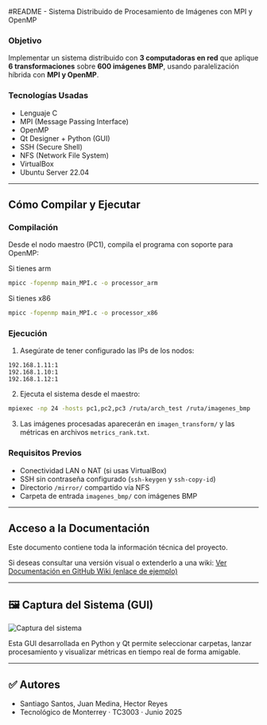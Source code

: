 #README - Sistema Distribuido de Procesamiento de Imágenes con MPI y OpenMP
### Objetivo

Implementar un sistema distribuido con **3 computadoras en red** que aplique **6 transformaciones** sobre **600 imágenes BMP**, usando paralelización híbrida con **MPI y OpenMP**.

### Tecnologías Usadas

* Lenguaje C
* MPI (Message Passing Interface)
* OpenMP
* Qt Designer + Python (GUI)
* SSH (Secure Shell)
* NFS (Network File System)
* VirtualBox
* Ubuntu Server 22.04

---

## Cómo Compilar y Ejecutar

###  Compilación

Desde el nodo maestro (PC1), compila el programa con soporte para OpenMP:

Si tienes arm
```bash
mpicc -fopenmp main_MPI.c -o processor_arm
```
Si tienes x86
```bash
mpicc -fopenmp main_MPI.c -o processor_x86
```

### Ejecución

1. Asegúrate de tener configurado las IPs de los nodos:

```
192.168.1.11:1
192.168.1.10:1
192.168.1.12:1
```

2. Ejecuta el sistema desde el maestro:

```bash
mpiexec -np 24 -hosts pc1,pc2,pc3 /ruta/arch_test /ruta/imagenes_bmp
```


3. Las imágenes procesadas aparecerán en `imagen_transform/` y las métricas en archivos `metrics_rank.txt`.

### Requisitos Previos

* Conectividad LAN o NAT (si usas VirtualBox)
* SSH sin contraseña configurado (`ssh-keygen` y `ssh-copy-id`)
* Directorio `/mirror/` compartido vía NFS
* Carpeta de entrada `imagenes_bmp/` con imágenes BMP

---

## Acceso a la Documentación

Este documento contiene toda la información técnica del proyecto.

Si deseas consultar una versión visual o extenderlo a una wiki:
[Ver Documentación en GitHub Wiki (enlace de ejemplo)](https://github.com/juanpemedina/transformacion_img-mpi-openmp/wiki/01_descripci%C3%B3n)

---

## 🖼️ Captura del Sistema (GUI)

![Captura del sistema]([https://drive.google.com/drive/home](https://drive.google.com/file/d/1hY6Uc2dhRBsOyIrK2bJMrrgzRfcSLXHp/view?usp=sharing))

Esta GUI desarrollada en Python y Qt permite seleccionar carpetas, lanzar procesamiento y visualizar métricas en tiempo real de forma amigable.

---

## ✅ Autores

* Santiago Santos, Juan Medina, Hector Reyes
* Tecnológico de Monterrey · TC3003 · Junio 2025

